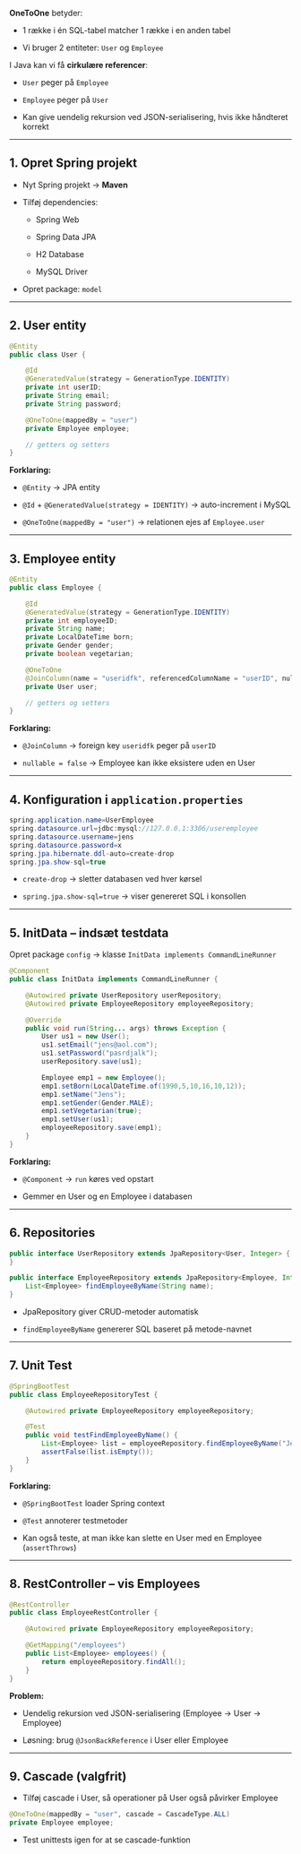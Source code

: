 **OneToOne** betyder:

- 1 række i én SQL-tabel matcher 1 række i en anden tabel
    
- Vi bruger 2 entiteter: `User` og `Employee`
    

I Java kan vi få **cirkulære referencer**:

- `User` peger på `Employee`
    
- `Employee` peger på `User`
    
- Kan give uendelig rekursion ved JSON-serialisering, hvis ikke håndteret korrekt
    

---

## 1. Opret Spring projekt

- Nyt Spring projekt → **Maven**
    
- Tilføj dependencies:
    
    - Spring Web
        
    - Spring Data JPA
        
    - H2 Database
        
    - MySQL Driver
        
- Opret package: `model`
    

---

## 2. User entity

```Java
@Entity
public class User {

    @Id
    @GeneratedValue(strategy = GenerationType.IDENTITY)
    private int userID;
    private String email;
    private String password;

    @OneToOne(mappedBy = "user")
    private Employee employee;

    // getters og setters
}
```


**Forklaring:**

- `@Entity` → JPA entity
    
- `@Id` + `@GeneratedValue(strategy = IDENTITY)` → auto-increment i MySQL
    
- `@OneToOne(mappedBy = "user")` → relationen ejes af `Employee.user`
    

---

## 3. Employee entity

```Java
@Entity
public class Employee {

    @Id
    @GeneratedValue(strategy = GenerationType.IDENTITY)
    private int employeeID;
    private String name;
    private LocalDateTime born;
    private Gender gender;
    private boolean vegetarian;

    @OneToOne
    @JoinColumn(name = "useridfk", referencedColumnName = "userID", nullable = false)
    private User user;

    // getters og setters
}
```


**Forklaring:**

- `@JoinColumn` → foreign key `useridfk` peger på `userID`
    
- `nullable = false` → Employee kan ikke eksistere uden en User
    

---

## 4. Konfiguration i `application.properties`

```Java
spring.application.name=UserEmployee
spring.datasource.url=jdbc:mysql://127.0.0.1:3306/useremployee
spring.datasource.username=jens
spring.datasource.password=x
spring.jpa.hibernate.ddl-auto=create-drop
spring.jpa.show-sql=true
```


- `create-drop` → sletter databasen ved hver kørsel
    
- `spring.jpa.show-sql=true` → viser genereret SQL i konsollen
    

---

## 5. InitData – indsæt testdata

Opret package `config` → klasse `InitData implements CommandLineRunner`

```Java
@Component
public class InitData implements CommandLineRunner {

    @Autowired private UserRepository userRepository;
    @Autowired private EmployeeRepository employeeRepository;

    @Override
    public void run(String... args) throws Exception {
        User us1 = new User();
        us1.setEmail("jens@aol.com");
        us1.setPassword("pasrdjalk");
        userRepository.save(us1);

        Employee emp1 = new Employee();
        emp1.setBorn(LocalDateTime.of(1990,5,10,16,10,12));
        emp1.setName("Jens");
        emp1.setGender(Gender.MALE);
        emp1.setVegetarian(true);
        emp1.setUser(us1);
        employeeRepository.save(emp1);
    }
}
```


**Forklaring:**

- `@Component` → `run` køres ved opstart
    
- Gemmer en User og en Employee i databasen
    

---

## 6. Repositories

```Java
public interface UserRepository extends JpaRepository<User, Integer> {
}

public interface EmployeeRepository extends JpaRepository<Employee, Integer> {
    List<Employee> findEmployeeByName(String name);
}
```


- JpaRepository giver CRUD-metoder automatisk
    
- `findEmployeeByName` genererer SQL baseret på metode-navnet
    

---

## 7. Unit Test

```Java
@SpringBootTest
public class EmployeeRepositoryTest {

    @Autowired private EmployeeRepository employeeRepository;

    @Test
    public void testFindEmployeeByName() {
        List<Employee> list = employeeRepository.findEmployeeByName("Jens");
        assertFalse(list.isEmpty());
    }
}
```


**Forklaring:**

- `@SpringBootTest` loader Spring context
    
- `@Test` annoterer testmetoder
    
- Kan også teste, at man ikke kan slette en User med en Employee (`assertThrows`)
    

---

## 8. RestController – vis Employees

```Java
@RestController
public class EmployeeRestController {

    @Autowired private EmployeeRepository employeeRepository;

    @GetMapping("/employees")
    public List<Employee> employees() {
        return employeeRepository.findAll();
    }
}
```


**Problem:**

- Uendelig rekursion ved JSON-serialisering (Employee → User → Employee)
    
- Løsning: brug `@JsonBackReference` i User eller Employee
    

---

## 9. Cascade (valgfrit)

- Tilføj cascade i User, så operationer på User også påvirker Employee
    

```Java
@OneToOne(mappedBy = "user", cascade = CascadeType.ALL)
private Employee employee;
```

- Test unittests igen for at se cascade-funktion
